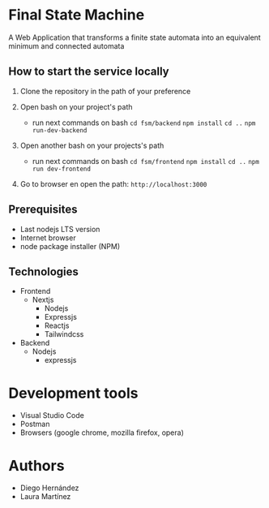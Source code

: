 # Final State Machine
 A Web Application that transforms a finite state automata into an equivalent minimum and connected automata

 ## How to start the service locally
1.  Clone the repository in the path of your preference

2.  Open bash on your project's  path
    - run next commands on bash 
    `cd fsm/backend`
    `npm install`
    `cd ..`
    `npm run-dev-backend`
    
3. Open another bash on your projects's path
    - run next commands on bash
    `cd fsm/frontend`
    `npm install`
    `cd ..`
    `npm run dev-frontend`

4.  Go to browser en open the path:  `http://localhost:3000`

## Prerequisites
- Last nodejs LTS version
- Internet browser
- node package installer (NPM) 

## Technologies
-  Frontend
    -  Nextjs
        - Nodejs
        - Expressjs
        - Reactjs
        - Tailwindcss
- Backend
    -  Nodejs
        - expressjs
        
# Development tools
- Visual Studio Code
- Postman
- Browsers (google chrome, mozilla firefox, opera)

# Authors
- Diego Hernández
- Laura Martínez
